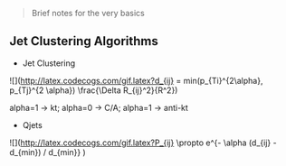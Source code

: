 >Brief notes for the very basics


## Jet Clustering Algorithms
* Jet Clustering 

![](http://latex.codecogs.com/gif.latex?d_{ij} = min(p_{Ti}^{2\\alpha}, p_{Tj}^{2 \\alpha}) \\frac{\\Delta R_{ij}^2}{R^2})

alpha=1 ->  kt; alpha=0 -> C/A; alpha=1 -> anti-kt

* Qjets

![](http://latex.codecogs.com/gif.latex?P_{ij} \\propto e^{- \\alpha (d_{ij} - d_{min}) / d_{min}} )
